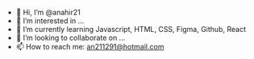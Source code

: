 - 👋 Hi, I’m @anahir21
- 👀 I’m interested in ...
- 🌱 I’m currently learning Javascript, HTML, CSS, Figma, Github, React
- 💞️ I’m looking to collaborate on ...
- 📫 How to reach me: an211291@hotmail.com

<!---
anahir21/anahir21 is a ✨ special ✨ repository because its `README.md` (this file) appears on your GitHub profile.
You can click the Preview link to take a look at your changes.
--->
